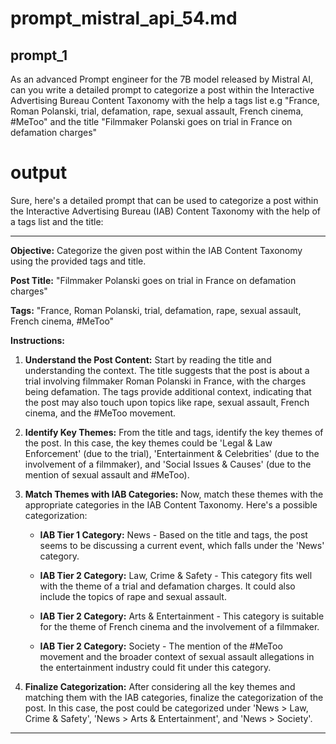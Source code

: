# prompt_mistral_api_54.md


## prompt_1

As an advanced Prompt engineer for the 7B model released by Mistral AI, can you write a detailed prompt to categorize a post within the Interactive Advertising Bureau Content Taxonomy with the help a tags list e.g "France, Roman Polanski, trial, defamation, rape, sexual assault, French cinema, #MeToo" and the title "Filmmaker Polanski goes on trial in France on defamation charges" 




# output

Sure, here's a detailed prompt that can be used to categorize a post within the Interactive Advertising Bureau (IAB) Content Taxonomy with the help of a tags list and the title:

---

**Objective:** Categorize the given post within the IAB Content Taxonomy using the provided tags and title.

**Post Title:** "Filmmaker Polanski goes on trial in France on defamation charges"

**Tags:** "France, Roman Polanski, trial, defamation, rape, sexual assault, French cinema, #MeToo"

**Instructions:**

1. **Understand the Post Content:** Start by reading the title and understanding the context. The title suggests that the post is about a trial involving filmmaker Roman Polanski in France, with the charges being defamation. The tags provide additional context, indicating that the post may also touch upon topics like rape, sexual assault, French cinema, and the #MeToo movement.

2. **Identify Key Themes:** From the title and tags, identify the key themes of the post. In this case, the key themes could be 'Legal & Law Enforcement' (due to the trial), 'Entertainment & Celebrities' (due to the involvement of a filmmaker), and 'Social Issues & Causes' (due to the mention of sexual assault and #MeToo).

3. **Match Themes with IAB Categories:** Now, match these themes with the appropriate categories in the IAB Content Taxonomy. Here's a possible categorization:

    - **IAB Tier 1 Category:** News - Based on the title and tags, the post seems to be discussing a current event, which falls under the 'News' category.

    - **IAB Tier 2 Category:** Law, Crime & Safety - This category fits well with the theme of a trial and defamation charges. It could also include the topics of rape and sexual assault.

    - **IAB Tier 2 Category:** Arts & Entertainment - This category is suitable for the theme of French cinema and the involvement of a filmmaker.

    - **IAB Tier 2 Category:** Society - The mention of the #MeToo movement and the broader context of sexual assault allegations in the entertainment industry could fit under this category.

4. **Finalize Categorization:** After considering all the key themes and matching them with the IAB categories, finalize the categorization of the post. In this case, the post could be categorized under 'News > Law, Crime & Safety', 'News > Arts & Entertainment', and 'News > Society'.

---